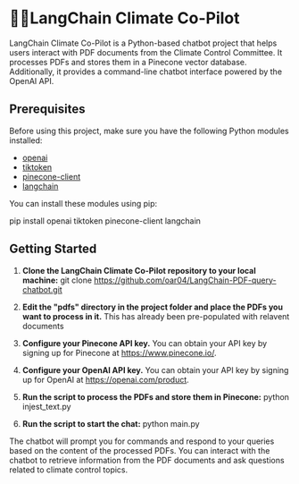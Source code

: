 # 🦜️🔗LangChain Climate Co-Pilot

LangChain Climate Co-Pilot is a Python-based chatbot project that helps users interact with PDF documents from the Climate Control Committee. It processes PDFs and stores them in a Pinecone vector database. Additionally, it provides a command-line chatbot interface powered by the OpenAI API.

## Prerequisites

Before using this project, make sure you have the following Python modules installed:

- [openai](https://pypi.org/project/openai/)
- [tiktoken](https://pypi.org/project/tiktoken/)
- [pinecone-client](https://pypi.org/project/pinecone-client/)
- [langchain](https://pypi.org/project/langchain/)

You can install these modules using pip:

pip install openai tiktoken pinecone-client langchain

## Getting Started

1. **Clone the LangChain Climate Co-Pilot repository to your local machine:**
   git clone https://github.com/oar04/LangChain-PDF-query-chatbot.git
   
2. **Edit the "pdfs" directory in the project folder and place the PDFs you want to process in it.**
   This has already been pre-populated with relavent documents

3. **Configure your Pinecone API key.**
   You can obtain your API key by signing up for Pinecone at https://www.pinecone.io/.

4. **Configure your OpenAI API key.**
   You can obtain your API key by signing up for OpenAI at https://openai.com/product.

5. **Run the script to process the PDFs and store them in Pinecone:**
   python injest_text.py

6. **Run the script to start the chat:**
   python main.py

The chatbot will prompt you for commands and respond to your queries based on the content of the processed PDFs.
You can interact with the chatbot to retrieve information from the PDF documents and ask questions related to climate control topics.
   
